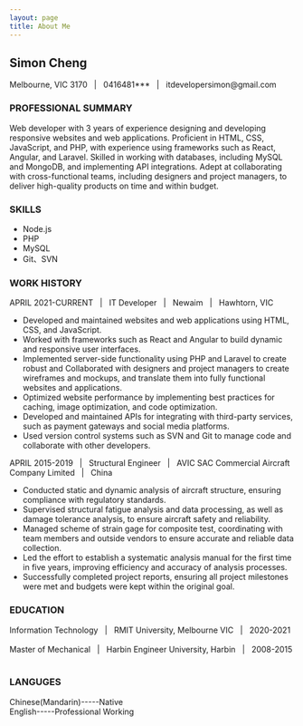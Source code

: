 ```yaml
---
layout: page
title: About Me
---
```


<h2>Simon Cheng</h2>
Melbourne, VIC 3170 &nbsp;&nbsp;| &nbsp;&nbsp;0416481*** &nbsp;&nbsp;| &nbsp;&nbsp;itdevelopersimon@gmail.com


<h3>PROFESSIONAL SUMMARY</h3>

Web developer with 3 years of experience designing and developing responsive websites and web applications. Proficient in HTML, CSS, JavaScript, and PHP, with experience using frameworks such as React, Angular, and Laravel. Skilled in working with databases, including MySQL and MongoDB, and implementing API integrations. Adept at collaborating with cross-functional teams, including designers and project managers, to deliver high-quality products on time and within budget.

<h3>SKILLS</h3>

* Node.js
* PHP
* MySQL
* Git、SVN


<h3>WORK HISTORY</h3>

APRIL 2021-CURRENT &nbsp;&nbsp;\| &nbsp;&nbsp;IT Developer &nbsp;&nbsp;\| &nbsp;&nbsp;Newaim &nbsp;&nbsp;\|&nbsp;&nbsp; Hawhtorn, VIC &nbsp;&nbsp;

* Developed and maintained websites and web applications using HTML, CSS, and JavaScript.
* Worked with frameworks such as React and Angular to build dynamic and responsive user interfaces.
* Implemented server-side functionality using PHP and Laravel to create robust and Collaborated with designers and project managers to create wireframes and mockups, and translate them into fully functional websites and applications.
* Optimized website performance by implementing best practices for caching, image optimization, and code optimization.
* Developed and maintained APIs for integrating with third-party services, such as payment gateways and social media platforms.
* Used version control systems such as SVN and Git to manage code and collaborate with other developers.
  

APRIL 2015-2019 &nbsp;&nbsp;\| &nbsp;&nbsp;Structural Engineer &nbsp;&nbsp;\| &nbsp;&nbsp;AVIC SAC Commercial Aircraft Company Limited &nbsp;&nbsp;\|&nbsp;&nbsp; China&nbsp;&nbsp;

* Conducted static and dynamic analysis of aircraft structure, ensuring compliance with regulatory standards.
* Supervised structural fatigue analysis and data processing, as well as damage tolerance analysis, to ensure aircraft safety and reliability.
* Managed scheme of strain gage for composite test, coordinating with team members and outside vendors to ensure accurate and reliable data collection.
*  Led the effort to establish a systematic analysis manual for the first time in five years, improving efficiency and accuracy of analysis processes.
* Successfully completed project reports, ensuring all project milestones were met and budgets were kept within the original goal.
  
<h3>EDUCATION</h3>
Information Technology &nbsp;&nbsp;| &nbsp;&nbsp;RMIT University, Melbourne VIC &nbsp;&nbsp;| &nbsp;&nbsp;2020-2021 &nbsp;&nbsp;
<br>
Master of Mechanical &nbsp;&nbsp;| &nbsp;&nbsp;Harbin Engineer University, Harbin &nbsp;&nbsp;| &nbsp;&nbsp;2008-2015 &nbsp;&nbsp;
<h3>LANGUGES</h3>

Chinese(Mandarin)-----Native
<br>
English-----Professional Working



